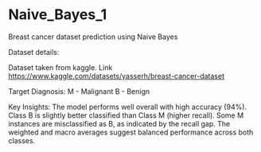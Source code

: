 # Naive_Bayes_1
Breast cancer dataset prediction using Naive Bayes

Dataset details:

Dataset taken from kaggle. Link    https://www.kaggle.com/datasets/yasserh/breast-cancer-dataset

Target Diagnosis:
M - Malignant 
B - Benign

Key Insights:
The model performs well overall with high accuracy (94%).
Class B is slightly better classified than Class M (higher recall).
Some M instances are misclassified as B, as indicated by the recall gap.
The weighted and macro averages suggest balanced performance across both classes.
